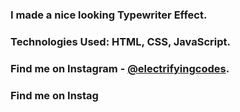 ### I made a nice looking Typewriter Effect.

### Technologies Used: HTML, CSS, JavaScript.

### Find me on Instagram - [@electrifyingcodes][Instagram].
### Find me on Instag

[Instagram]: https://www.instagram.com/electrifyingcodes